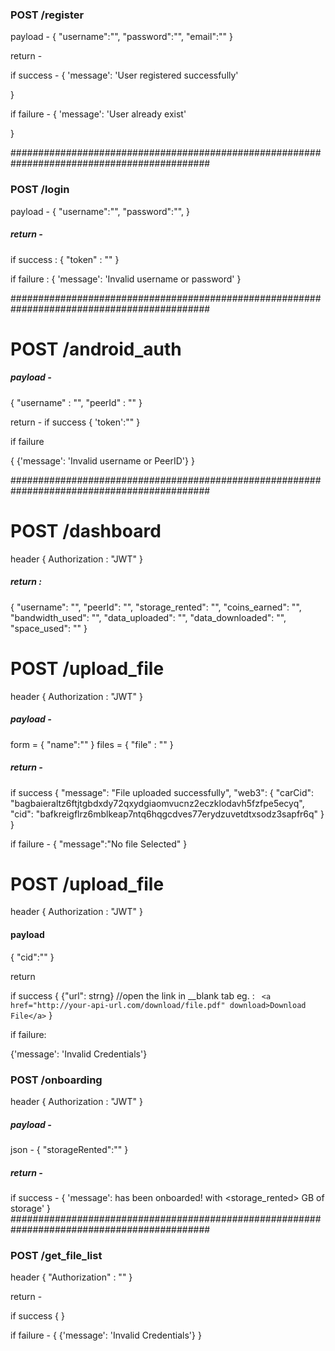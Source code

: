 ### POST  /register 

payload - 
{
    "username":"<Username>",
    "password":"<Password>",
    "email":"<User-Email>"
}

return - 

if success - 
{
    'message': 'User registered successfully'

}

if failure - 
{
    'message': 'User already exist'

}



############################################################################################




###  POST /login
payload - 
{
    "username":"<Username>",
    "password":"<Password>",
}

##### return - 

if success : 
{
    "token" : "<JWT>"
}

if failure : 
{
    'message': 'Invalid username or password'
}


############################################################################################

# POST /android_auth
##### payload - 
{
    "username" : "<username>",
    "peerId" : "<peerId>"
}

return - 
if success
{
    'token':"<JWT>"
}

if failure

{
    {'message': 'Invalid username or PeerID'}
}

############################################################################################

# POST /dashboard
header {
    Authorization : "JWT"
}

##### return : 
{
    "username": "<Username>",
    "peerId": "<peerID>",
    "storage_rented": "<number>",
    "coins_earned": "<float>",
    "bandwidth_used": "<number>",
    "data_uploaded":  "<number>",
    "data_downloaded":  "<number>",
    "space_used": "<number>"
}


# POST /upload_file
header {
    Authorization : "JWT"
}

##### payload - 

form = {
    "name":"<Name of file>"
}
files = {
    "file" : "<file>"
}

##### return - 

if success
    {
  "message": "File uploaded successfully",
  "web3": {
    "carCid": "bagbaieraltz6ftjtgbdxdy72qxydgiaomvucnz2eczklodavh5fzfpe5ecyq",
    "cid": "bafkreigflrz6mblkeap7ntq6hqgcdves77erydzuvetdtxsodz3sapfr6q"
  }
}

if failure - 
{
    "message":"No file Selected"
}




# POST /upload_file
header {
    Authorization : "JWT"
}

#### payload 
{
    "cid":"<cid>"
}

return

if success 
{
    {"url": strng}  //open the link in __blank tab eg. : ``` <a href="http://your-api-url.com/download/file.pdf" download>Download File</a>```
}

if failure:

{'message': 'Invalid Credentials'}



### POST /onboarding
header {
    Authorization : "JWT"
}

##### payload - 
json - {
    "storageRented":"<size in MB>"
}

##### return - 

if success - 
{
    'message': <username> has been onboarded! with <storage_rented> GB of storage'
}
############################################################################################

### POST /get_file_list

header {
    "Authorization" : "<JWT>"
}

return - 

if success 
{
    <json of file names>
}

if failure -
{
    {'message': 'Invalid Credentials'}
}